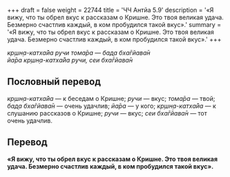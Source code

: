 +++
draft = false
weight = 22744
title = 'ЧЧ Антйа 5.9'
description = '«Я вижу, что ты обрел вкус к рассказам о Кришне. Это твоя великая удача. Безмерно счастлив каждый, в ком пробудился такой вкус».'
summary = '«Я вижу, что ты обрел вкус к рассказам о Кришне. Это твоя великая удача. Безмерно счастлив каждый, в ком пробудился такой вкус».'
+++

_кр̣шн̣а-катха̄йа ручи тома̄ра — бад̣а бха̄гйава̄н  
йа̄ра кр̣шн̣а-катха̄йа ручи, сеи бха̄гйава̄н_

## Пословный перевод

_кр̣шн̣а_\-_катха̄йа_ — к беседам о Кришне; _ручи_ — вкус; _тома̄ра_ — твой; _бад̣а_ _бха̄гйава̄н_ — очень удачлив; _йа̄ра_ — у кого; _кр̣шн̣а_\-_катха̄йа_ — к слушанию рассказов о Кришне; _ручи_ — вкус; _сеи_ _бха̄гйава̄н_ — тот очень удачлив.

## Перевод

**«Я вижу, что ты обрел вкус к рассказам о Кришне. Это твоя великая удача. Безмерно счастлив каждый, в ком пробудился такой вкус».**
